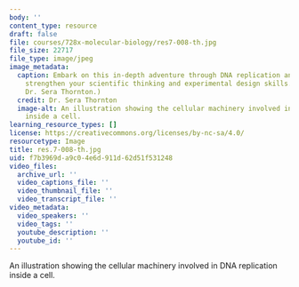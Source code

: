 ```yaml
---
body: ''
content_type: resource
draft: false
file: courses/728x-molecular-biology/res7-008-th.jpg
file_size: 22717
file_type: image/jpeg
image_metadata:
  caption: Embark on this in-depth adventure through DNA replication and repair to
    strengthen your scientific thinking and experimental design skills. (Image by
    Dr. Sera Thornton.)
  credit: Dr. Sera Thornton
  image-alt: An illustration showing the cellular machinery involved in DNA replication
    inside a cell.
learning_resource_types: []
license: https://creativecommons.org/licenses/by-nc-sa/4.0/
resourcetype: Image
title: res.7-008-th.jpg
uid: f7b3969d-a9c0-4e6d-911d-62d51f531248
video_files:
  archive_url: ''
  video_captions_file: ''
  video_thumbnail_file: ''
  video_transcript_file: ''
video_metadata:
  video_speakers: ''
  video_tags: ''
  youtube_description: ''
  youtube_id: ''
---
```

An illustration showing the cellular machinery involved in DNA replication inside a cell.